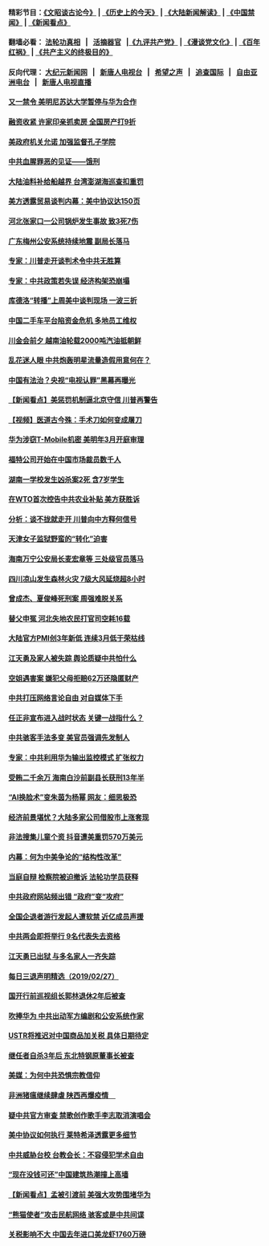 #### 精彩节目：[《文昭谈古论今》](http://155.138.205.71/wenzhao) | [《历史上的今天》](http://155.138.205.71/today-in-history) | [《大陆新闻解读》](http://155.138.205.71/ntdtv-comedy) | [《中国禁闻》](http://155.138.205.71/ntdtv-news) | [《新闻看点》](http://155.138.205.71/news-insight) 

 #### 翻墙必看： [法轮功真相](http://155.138.205.71:10000/videos/truth.html) &nbsp;&nbsp;|&nbsp;&nbsp; [活摘器官](http://155.138.205.71:10000/videos/res/Organs/) &nbsp;&nbsp;|[《九评共产党》](http://155.138.205.71:10000/videos/jiuping) | [《漫谈党文化》](http://155.138.205.71:10000/videos/mtdwh) | [《百年红祸》](http://155.138.205.71:10000/videos/bnhh) | [《共产主义的终极目的》](http://155.138.205.71:10000/videos/res/zjmd) 

 #### 反向代理： [大纪元新闻网](http://155.138.205.71:10080/) &nbsp;&nbsp;|&nbsp;&nbsp; [新唐人电视台](http://155.138.205.71:8000/) &nbsp;&nbsp;|&nbsp;&nbsp; [希望之声](http://155.138.205.71:8200/) &nbsp;&nbsp;|&nbsp;&nbsp; [追查国际](http://155.138.205.71:10010/) &nbsp;&nbsp;|&nbsp;&nbsp; [自由亚洲电台](http://155.138.205.71:9800/) &nbsp;&nbsp;|&nbsp;&nbsp; [新唐人电视直播](http://155.138.205.71/) 

#### [又一禁令 美明尼苏达大学暂停与华为合作](../pages/nsc413/n11080819.md?t=03010636) 

#### [融资收紧 许家印亲抓卖房 全国房产打9折](../pages/nsc413/n11081199.md?t=03010636) 

#### [美政府机关允诺 加强监督孔子学院](../pages/nsc413/n11081281.md?t=03010636) 

#### [中共血腥罪恶的见证——饿刑](../pages/nsc413/n11077378.md?t=03010636) 

#### [大陆油料补给船越界 台湾澎湖海巡查扣重罚](../pages/nsc413/n11081173.md?t=03010636) 


#### [美方透露贸易谈判内幕：美中协议达150页](../pages/nsc413/n11080846.md?t=03010636) 

#### [河北张家口一公司锅炉发生事故 致3死7伤](../pages/nsc413/n11081120.md?t=03010636) 

#### [广东梅州公安系统持续地震 副局长落马](../pages/nsc413/n11080916.md?t=03010636) 

#### [专家：川普走开谈判术令中共无胜算](../pages/nsc413/n11080966.md?t=03010636) 

#### [专家：中共政策若失误 经济构架恐崩塌](../pages/nsc413/n11080731.md?t=03010636) 

#### [库德洛“转播”上周美中谈判现场 一波三折](../pages/nsc413/n11080699.md?t=03010636) 

#### [中国二手车平台陷资金危机 多地员工维权](../pages/nsc413/n11080653.md?t=03010636) 

#### [川金会前夕 越南油轮载2000吨汽油抵朝鲜](../pages/nsc413/n11080461.md?t=03010636) 

#### [乱花迷人眼 中共炮轰明星流量造假用意何在？](../pages/nsc413/n11080376.md?t=03010636) 

#### [中国有法治？央视“电视认罪”黑幕再曝光](../pages/nsc413/n11080088.md?t=03010636) 

#### [【新闻看点】美惩罚机制逼北京守信 川普再警告](../pages/nsc413/n11079954.md?t=03010636) 

#### [【视频】医道古今殊：手术刀如何变成屠刀](../pages/nsc413/n11002211.md?t=03010636) 

#### [华为涉窃T-Mobile机密 美明年3月开庭审理](../pages/nsc413/n11080311.md?t=03010636) 

#### [福特公司开始在中国市场裁员数千人](../pages/nsc413/n11080230.md?t=03010636) 

#### [湖南一学校发生凶杀案2死 含7岁学生](../pages/nsc413/n11080277.md?t=03010636) 

#### [在WTO首次控告中共农业补贴 美方获胜诉](../pages/nsc413/n11080207.md?t=03010636) 

#### [分析：谈不拢就走开 川普向中方释何信号](../pages/nsc413/n11080054.md?t=03010636) 

#### [天津女子监狱野蛮的“转化”迫害](../pages/nsc413/n11072245.md?t=03010636) 


#### [海南万宁公安局长麦宏章等 三处级官员落马](../pages/nsc413/n11079671.md?t=03010636) 

#### [四川凉山发生森林火灾 7级大风延烧超8小时](../pages/nsc413/n11079637.md?t=03010636) 

#### [曾成杰、夏俊峰死刑案 周强难脱关系](../pages/nsc413/n11079433.md?t=03010636) 

#### [替父申冤 河北失地农民打官司空耗16载](../pages/nsc413/n11078806.md?t=03010636) 

#### [大陆官方PMI创3年新低 连续3月低于荣枯线](../pages/nsc413/n11079301.md?t=03010636) 

#### [江天勇及家人被失踪 舆论质疑中共怕什么](../pages/nsc413/n11079712.md?t=03010636) 

#### [空姐遇害案 嫌犯父母拒赔62万还隐匿财产](../pages/nsc413/n11078914.md?t=03010636) 

#### [中共打压网络言论自由 对自媒体下手](../pages/nsc413/n11078793.md?t=03010636) 

#### [任正非宣布进入战时状态 关键一战指什么？](../pages/nsc413/n11079087.md?t=03010636) 

#### [中共骇客手法多变 美官员强调先发制人](../pages/nsc413/n11078818.md?t=03010636) 

#### [专家：中共利用华为输出监控模式 扩张权力](../pages/nsc413/n11077547.md?t=03010636) 

#### [受贿二千余万 海南白沙前副县长获刑13年半](../pages/nsc413/n11078567.md?t=03010636) 

#### [“AI换脸术”变朱茵为杨幂 网友：细思极恐](../pages/nsc413/n11078048.md?t=03010636) 

#### [经济前景堪忧？大陆多家公司借股市上涨套现](../pages/nsc413/n11078099.md?t=03010636) 

#### [非法搜集儿童个资 抖音遭美重罚570万美元](../pages/nsc413/n11078651.md?t=03010636) 

#### [内幕：何为中美争论的“结构性改革”](../pages/nsc413/n11078016.md?t=03010636) 

#### [当庭自辩 检察院被迫撤诉 法轮功学员获释](../pages/nsc413/n11076700.md?t=03010636) 

#### [中共政府网站频出错 “政府”变“攻府”](../pages/nsc413/n11078430.md?t=03010636) 

#### [全国企退者游行发起人遭软禁 近亿成员声援](../pages/nsc413/n11078517.md?t=03010636) 

#### [中共两会即将举行 9名代表失去资格](../pages/nsc413/n11078454.md?t=03010636) 

#### [江天勇已出狱 与多名家人一齐失踪](../pages/nsc413/n11078423.md?t=03010636) 

#### [每日三退声明精选（2019/02/27）](../pages/nsc413/n11078575.md?t=03010636) 

#### [国开行前巡视组长郭林退休2年后被查](../pages/nsc413/n11078238.md?t=03010636) 

#### [吹捧华为 中共出动军方编剧和公安系统作家](../pages/nsc413/n11078054.md?t=03010636) 

#### [USTR将推迟对中国商品加关税 具体日期待定](../pages/nsc413/n11078065.md?t=03010636) 

#### [继任者自杀3年后 东北特钢原董事长被查](../pages/nsc413/n11078091.md?t=03010636) 

#### [美媒：为何中共恐惧宗教信仰](../pages/nsc413/n11077667.md?t=03010636) 

#### [非洲猪瘟继续肆虐 陕西再爆疫情　](../pages/nsc413/n11077703.md?t=03010636) 

#### [疑中共官方审查 禁歌创作歌手李志取消演唱会](../pages/nsc413/n11077525.md?t=03010636) 

#### [美中协议如何执行 莱特希泽透露更多细节](../pages/nsc413/n11077895.md?t=03010636) 

#### [中共威胁台校 台教会长：不容侵犯学术自由](../pages/nsc413/n11076819.md?t=03010636) 

#### [“现在没钱可还”中国建筑热潮撞上高墙](../pages/nsc413/n11077281.md?t=03010636) 

#### [【新闻看点】孟被引渡前 美强大攻势围堵华为](../pages/nsc413/n11077529.md?t=03010636) 

#### [“熊猫使者”攻击民航网络 骇客或是中共间谍](../pages/nsc413/n11077876.md?t=03010636) 

#### [关税影响不大 中国去年进口美龙虾1760万磅](../pages/nsc413/n11077572.md?t=03010636) 

